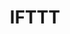 ---
blog: https://ifttt.com/blog
logohandle: ifttt
sort: ifttt
title: IFTTT
twitter: ifttt
website: https://ifttt.com/
wikipedia: https://en.wikipedia.org/wiki/IFTTT
---
